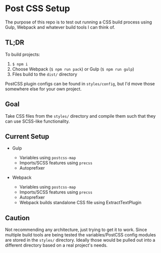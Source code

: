 # Post CSS Setup

The purpose of this repo is to test out running a CSS build process using Gulp, Webpack and whatever build tools I can think of.

## TL;DR
To build projects:

1. `$ npm i`
2. Choose Webpack (`$ npm run pack`) or Gulp (`$ npm run gulp`)
3. Files build to the `dist/` directory

PostCSS plugin configs can be found in `styles/config`, but I'd move those somewhere else for your own project.


## Goal

Take CSS files from the `styles/` directory and compile them such that they can use SCSS-like functionality.

## Current Setup

* Gulp
    * Variables using `postcss-map`
    * Imports/SCSS features using `precss`
    * Autoprefixer

* Webpack
    * Variables using `postcss-map`
    * Imports/SCSS features using `precss`
    * Autoprefixer
    * Webpack builds standalone CSS file using ExtractTextPlugin


## Caution

Not recommending any architecture, just trying to get it to work. Since multiple build tools are being tested the variables/PostCSS config modules are stored in the `styles/` directory. Ideally those would be pulled out into a different directory based on a real project's needs.